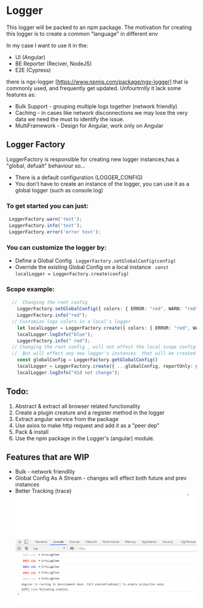 # Logger
This logger will be packed to an npm package.
The motivation for creating this logger is to create a common "language" in different env

In my case I want to use it in the: 
- UI (Angular)
- BE Reporter (Reciver, NodeJS)
- E2E (Cypress)

there is ngx-logger [https://www.npmjs.com/package/ngx-logger] that is commonly used, and frequently get updated. 
Unfourtrnlly it lack some features as:
 * Bulk Support - grouping multiple logs together (network friendly)
 * Caching - in cases like network disconnections we may lose the very data we need the must to identify the issue.
 * MultiFramework - Design for Angular, work only on Angular

  ## Logger Factory
 LoggerFactory is responsible for creating new logger instances,has a "global, defualt" behaviour so...
   - There is a default configuration (LOGGER_CONFIG)
   - You don't have to create an instance of the logger, you can use it as a global logger (such as console.log)
 
 ### To get started you can just: 
   ```ts
    LoggerFactory.warn('text');
    LoggerFactory.info('text');
    LoggerFactory.error('error text');
   ```

 ### You can customize the logger by:
  - Define a Global Config 
``` LoggerFactory.setGlobalConfig(config)```
  - Override the existing Global Config on a local instance 
``` const localLogger = LoggerFactory.create(config)```
### Scope example:
```ts
  //  Changing the root config 
    LoggerFactory.setGlobalConfig({ colors: { ERROR: "red", WARN: "red", INFO: "red" } });
    LoggerFactory.info("red");
  // Customize logs colors in a local's logger 
    let localLogger = LoggerFactory.create({ colors: { ERROR: "red", WARN: "orange", INFO: "blue" } });
    localLogger.logInfo("blue");
    LoggerFactory.info(" red");
  // Changing the root config , will not effect the local scope config  
  //  But will effect any new logger's instances  that will be created
    const globalConfig = LoggerFactory.getGlobalConfig()
    localLogger = LoggerFactory.create({ ...globalConfig, reportOnly: globalConfig.reportOnly });
    localLogger.logInfo("did not change");
```

## Todo:
1.  Abstract & extract all browser related functionality 
2.  Create a plugin creature and a register method in the logger
3.  Extract angular service from the package 
4.  Use axios to make http request and add it as a "peer dep"
5.  Pack & install 
6.  Use the npm package in  the Logger's (angular) module. 

## Features that are WIP
- Bulk - network friendlily 
- Global Config As A Stream - changes will effect both future and prev instances
-  Better Tracking (trace)
![alt Result](/Screenshot%202021-03-03%20222140.png)
